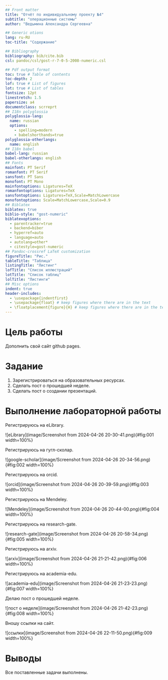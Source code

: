 ```yaml
---
## Front matter
title: "Отчёт по индивидуальному проекту №4"
subtitle: "операционные системы"
author: "Ведьмина Александра Сергеевна"

## Generic otions
lang: ru-RU
toc-title: "Содержание"

## Bibliography
bibliography: bib/cite.bib
csl: pandoc/csl/gost-r-7-0-5-2008-numeric.csl

## Pdf output format
toc: true # Table of contents
toc-depth: 2
lof: true # List of figures
lot: true # List of tables
fontsize: 12pt
linestretch: 1.5
papersize: a4
documentclass: scrreprt
## I18n polyglossia
polyglossia-lang:
  name: russian
  options:
	- spelling=modern
	- babelshorthands=true
polyglossia-otherlangs:
  name: english
## I18n babel
babel-lang: russian
babel-otherlangs: english
## Fonts
mainfont: PT Serif
romanfont: PT Serif
sansfont: PT Sans
monofont: PT Mono
mainfontoptions: Ligatures=TeX
romanfontoptions: Ligatures=TeX
sansfontoptions: Ligatures=TeX,Scale=MatchLowercase
monofontoptions: Scale=MatchLowercase,Scale=0.9
## Biblatex
biblatex: true
biblio-style: "gost-numeric"
biblatexoptions:
  - parentracker=true
  - backend=biber
  - hyperref=auto
  - language=auto
  - autolang=other*
  - citestyle=gost-numeric
## Pandoc-crossref LaTeX customization
figureTitle: "Рис."
tableTitle: "Таблица"
listingTitle: "Листинг"
lofTitle: "Список иллюстраций"
lotTitle: "Список таблиц"
lolTitle: "Листинги"
## Misc options
indent: true
header-includes:
  - \usepackage{indentfirst}
  - \usepackage{float} # keep figures where there are in the text
  - \floatplacement{figure}{H} # keep figures where there are in the text
---
```


# Цель работы

Дополнить свой сайт github pages.

# Задание

1. Зарегистрироваться на образовательных ресурсах.
2. Сделать пост о прошедшей неделе.
3. Сделать пост о создании презентаций.

# Выполнение лабораторной работы

Регистрируюсь на eLibrary.

![eLibrary](image/Screenshot from 2024-04-26 20-30-41.png){#fig:001 width=100%}

Регистрируюсь на гугл-сколар.

![google-scholar](image/Screenshot from 2024-04-26 20-34-56.png){#fig:002 width=100%}

Регистрируюсь на orcid.

![orcid](image/Screenshot from 2024-04-26 20-39-59.png){#fig:003 width=100%}

Регистрируюсь на Mendeley.

![Mendeley](image/Screenshot from 2024-04-26 20-44-00.png){#fig:004 width=100%}

Регистрируюсь на research-gate.

![research-gate](image/Screenshot from 2024-04-26 20-58-34.png){#fig:005 width=100%}

Регистрируюсь на arxiv.

![arxiv](image/Screenshot from 2024-04-26 21-21-42.png){#fig:006 width=100%}

Регистрируюсь на academia-edu.

![academia-edu](image/Screenshot from 2024-04-26 21-23-23.png){#fig:007 width=100%}

Делаю пост о прошедшей неделе.

![пост о неделе](image/Screenshot from 2024-04-26 21-42-23.png){#fig:008 width=100%}

Вношу ссылки на сайт.

![ссылки](image/Screenshot from 2024-04-26 22-11-50.png){#fig:009 width=100%}

# Выводы

Все поставленные задачи выполнены.
